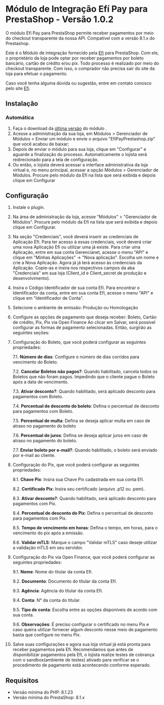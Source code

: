 # Módulo de Integração Efí Pay para PrestaShop - Versão 1.0.2 #


O módulo Efí Pay para PrestaShop permite receber pagamentos por meio do checkout transparente da nossa API. Compatível com a versão 8.1.x do Prestashop.

Este é o Módulo de integração fornecido pela [Efí](https://sejaefi.com.br/) para PrestaShop. Com ele, o proprietário da loja pode optar por receber pagamentos por boleto bancário, cartão de crédito e/ou pix. Todo processo é realizado por meio do checkout transparente. Com isso, o comprador não precisa sair do site da loja para efetuar o pagamento.

Caso você tenha alguma dúvida ou sugestão, entre em contato conosco pelo site [Efí](https://sejaefi.com.br/).

## Instalação

### Automática

1.  Faça o download da [última versão](https://github.com/efipay/prestashop-efi-module/raw/main/EfiPayPrestashop.zip) do módulo .
2.	Acesse a administração da sua loja, em Módulos > Gerenciador de Módulos > Enviar um módulo e envie o arquivo "EfiPayPrestashop.zip" que você acabou de baixar;
3.	Depois de enviar o módulo para sua loja, clique em "Configurar" e aguarde a finalização do processo. Automaticamente o lojista será redirecionado para a tela de configuração.
4.	Ou então, o lojista deverá acessar a interface administrativa da loja virtual e, no menu principal, acessar a opção Módulos > Gerenciador de Módulos. Procure pelo módulo da Efí na lista que será exibida e depois clique em Configurar



## Configuração

1.	Instale o plugin.
2.	Na área de administração da loja, acesse "Módulos" > "Gerenciador de Módulos". Procure pelo módulo da Efí na lista que será exibida e depois clique em Configurar.
3.	Na seção "Credenciais", você deverá inserir as credenciais de Aplicação Efí. Para ter acesso à essas credenciais, você deverá criar uma nova Aplicação Efí ou utilizar uma já existe. Para criar uma Aplicação, entre em sua conta Gerencianet, acesse o menu "API" e clique em "Minhas Aplicações" -> "Nova aplicação". Escolha um nome e crie a Nova Aplicação. Agora já já terá acesso às credenciais da Aplicação. Copie-as e insira nos respectivos campos da aba "Credenciais" em sua loja (Client_id e Client_secret de produção e desenvolvimento).
4.	Insira o Código Identificador de sua conta Efí. Para encontrar o Identificador da conta, entre em sua conta Efí, acesse o menu "API" e clique em "Identificador de Conta".
5.	Selecione o ambiente de emissão: Produção ou Homologação
6.	Configure as opções de pagamento que deseja receber: Boleto, Cartão de crédito, Pix, Pix via Open Finance
Ao clicar em Salvar, será possível configurar as formas de pagamento selecionadas. Então, surgirão as seguintes seções:
7.	Configuração do Boleto, que você poderá configurar as seguintes propriedades:

    7.1.	**Número de dias**: Configure o número de dias corridos para vencimento do Boleto.

    7.2.	**Cancelar Boletos não pagos?**: Quando habilitado, cancela todos os Boletos que não foram pagos. Impedindo que o cliente pague o Boleto após a data de vencimento.

    7.3.	**Ativar desconto?**: Quando habilitado, será aplicado desconto para pagamentos com Boleto.

    7.4.	**Percentual de desconto do boleto**: Defina o percentual de desconto para pagamentos com Boleto.

    7.5.	**Percentual de multa**: Defina se deseja aplicar multa em caso de atraso no pagamento do boleto

    7.6.	**Percentual de juros**: Defina se deseja aplicar juros em caso de atraso no pagamento do boleto.

    7.7.	**Enviar boleto por e-mail?**: Quando habilitado, o boleto será enviado por e-mail ao cliente.
8.	Configuração do Pix, que você poderá configurar as seguintes propriedades:

    8.1.	**Chave Pix**: Insira sua Chave Pix cadastrada em sua conta Efí. 

    8.2.	**Certificado Pix**: Insira seu certificado (arquivo .p12 ou .pem). 

    8.3.	**Ativar desconto?**: Quando habilitado, será aplicado desconto para pagamentos com Pix.

    8.4.	**Percentual de desconto do Pix**: Defina o percentual de desconto para pagamentos com Pix.

    8.5.	**Tempo de vencimento em horas**: Defina o tempo, em horas, para o vencimento do pix após a emissão.

    8.6.	**Validar mTLS**: Marque o campo "Validar mTLS" caso deseje utilizar a validação mTLS em seu servidor.

9.	Configuração do Pix via Open Finance, que você poderá configurar as seguintes propriedades:

    9.1.	**Nome**: Nome do titular da conta Efí. 

    9.2.	**Documento**: Documento do titular da conta Efí.

    9.3.	**Agência**: Agência do titular da conta Efí.

    9.4.	**Conta**: N° da conta do titular.

    9.5.	**Tipo de conta**: Escolha entre as opções disponíveis de acordo com sua conta.

    9.6.    **Observações**: É preciso configurar o certificado no menu Pix e caso queira utilizar fornecer algum desconto nesse meio de pagamento basta que configure no menu Pix.
  	
11.	Salve suas configurações e agora sua loja virtual já está pronta para receber pagamentos pela Efí.
Recomendamos que antes de disponibilizar pagamentos pela Efí, o lojista realize testes de cobrança com o sandbox(ambiente de testes) ativado para verificar se o procedimento de pagamento está acontecendo conforme esperado.



## Requisitos

* Versão mínima do PHP: 8.1.23
* Versão mínima do PrestaShop: 8.1.x
